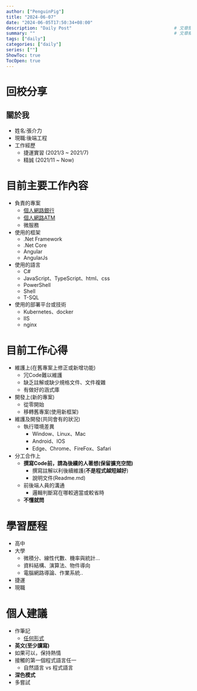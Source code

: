 ```yaml
---
author: ["PenguinPig"]
title: "2024-06-07"
date: "2024-06-05T17:50:34+08:00"
description: "Daily Post"                                       # 文章簡易描述(顯示在文章最上頭文件標題之前)
summary: ""                                                     # 文章概要    (顯示在首頁供快速查看)
tags: ["daily"]
categories: ["daily"]
series: [""]
ShowToc: true
TocOpen: true
---
```


# 回校分享

## 關於我

+ 姓名:張介力
+ 現職:後端工程
+ 工作經歷
  + 捷運實習 (2021/3 ~ 2021/7)
  + 精誠 (2021/11 ~ Now)

# 目前主要工作內容

+ 負責的專案
  + [個人網路銀行](https://mybank.landbank.com.tw)
  + [個人網路ATM](https://watm.landbank.com.tw)
  + 微服務
+ 使用的框架
  + .Net Framework
  + .Net Core
  + Angular
  + AngularJs
+ 使用的語言
  + C#
  + JavaScript、TypeScript、html、css
  + PowerShell
  + Shell
  + T-SQL
+ 使用的部署平台或技術
  + Kubernetes、docker
  + IIS 
  + nginx

# 目前工作心得 

+ 維護上(在舊專案上修正或新增功能)
  + 冗Code難以維護
  + 缺乏註解或缺少規格文件、文件複雜
  + 有做好的涵式庫
+ 開發上(新的專案)
  + 從零開始
  + 移轉舊專案(使用新框架)
+ 維護及開發(共同會有的狀況)
  + 執行環境差異
    + Window、Linux、Mac
    + Android、IOS
    + Edge、Chrome、FireFox、Safari
+ 分工合作上
  + **撰寫Code前，請為後續的人著想(保留擴充空間)**
    + 撰寫註解以利後續維護(**不是程式越短越好**)
    + 說明文件(Readme.md)
  + 前後端人員的溝通
    + 邏輯判斷寫在哪較適當或較省時
  + **不懂就問**

# 學習歷程

+ 高中
+ 大學
  + 微積分、線性代數、機率與統計...
  + 資料結構、演算法、物件導向
  + 電腦網路導論、作業系統..
+ 捷運
+ 現職

# 個人建議
+ 作筆記
  + [任何形式](https://penguinpig.github.io/)
+ **英文(至少讀寫)**
+ 如果可以，保持熱情
+ 接觸的第一個程式語言任一
  + 自然語言 vs 程式語言
+ **深色模式**
+ 多嘗試